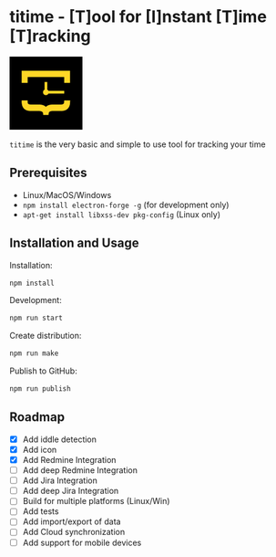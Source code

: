 # titime - [T]ool for [I]nstant [T]ime [T]racking

![Logo](./assets/source/icon.png)

`titime` is the very basic and simple to use tool for tracking your time

## Prerequisites

- Linux/MacOS/Windows
- `npm install electron-forge -g` (for development only)
- `apt-get install libxss-dev pkg-config` (Linux only)

## Installation and Usage

Installation:

```bash
npm install
```

Development:

```bash
npm run start
```

Create distribution:

```bash
npm run make
```

Publish to GitHub:

```bash
npm run publish
```

## Roadmap

- [x] Add iddle detection
- [x] Add icon
- [x] Add Redmine Integration
- [ ] Add deep Redmine Integration
- [ ] Add Jira Integration
- [ ] Add deep Jira Integration
- [ ] Build for multiple platforms (Linux/Win)
- [ ] Add tests
- [ ] Add import/export of data
- [ ] Add Cloud synchronization
- [ ] Add support for mobile devices
